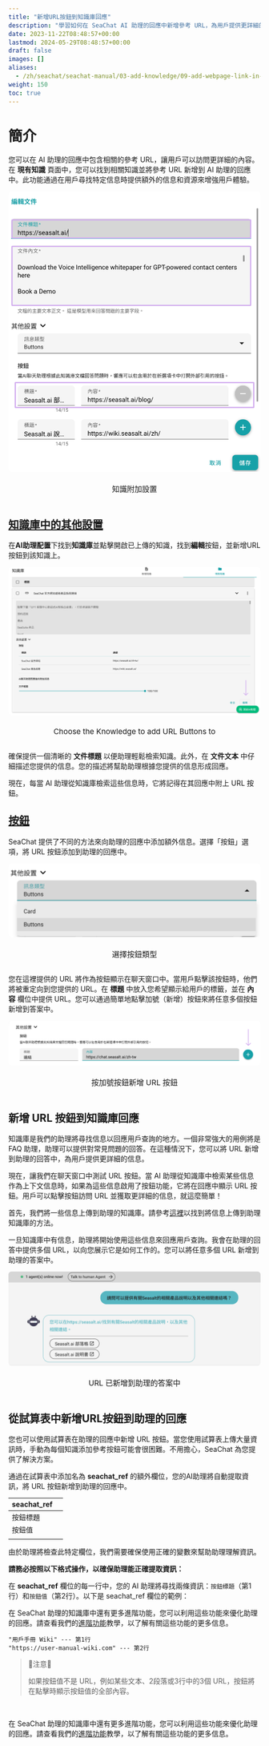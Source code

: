 ```yaml
---
title: "新增URL按鈕到知識庫回應"
description: "學習如何在 SeaChat AI 助理的回應中新增參考 URL，為用戶提供更詳細的信息。本指南將帶您通過在「現有知識」頁面中新增 URL，豐富 AI 助理的互動。包括的 YouTube 視頻教程將詳細展示這個過程，確保易於理解和實施這些增強功能。通過新增 URL，您的 AI 助理將能夠提供更全面的客戶支持，提升用戶體驗。"
date: 2023-11-22T08:48:57+00:00
lastmod: 2024-05-29T08:48:57+00:00
draft: false
images: []
aliases:
  - /zh/seachat/seachat-manual/03-add-knowledge/09-add-webpage-link-in-answers/
weight: 150
toc: true
---
```


# 簡介

您可以在 AI 助理的回應中包含相關的參考 URL，讓用戶可以訪問更詳細的內容。在 **現有知識** 頁面中，您可以找到相關知識並將參考 URL 新增到 AI 助理的回應中。此功能通過在用戶尋找特定信息時提供額外的信息和資源來增強用戶體驗。

<div id="additional-setting-ui" style="display: flex; flex-direction: column; align-items: center;">
<div style="width: 100%; text-align: center; display: flex; flex-direction: column; align-items: center; justify-item: center">
    <a href="/images/seachat/zh/knowledge-advanced-features/url-button/new-kb-ui.png" target="_blank">
    <img width="100%" style="border-radius: 0.4rem; cursor: zoom-in;" src="/images/seachat/zh/knowledge-advanced-features/url-button/new-kb-ui.png" alt="展示如何撰寫代理描述的圖像">
    </a>
</div>
    <p style="margin-top: 20px; font-size: 15px">知識附加設置</p>
</div>

## [知識庫中的其他設置](#additional-setting-ui)

在**AI助理配置**下找到**知識庫**並點擊開啟已上傳的知識，找到**編輯**按鈕，並新增URL按鈕到該知識上。

<div id="additional-setting-ui" style="display: flex; flex-direction: column; align-items: center;">
<div style="width: 100%; text-align: center; display: flex; flex-direction: column; align-items: center; justify-item: center">
    <a href="/images/seachat/zh/knowledge-advanced-features/url-button/choose-knowledge.png" target="_blank">
    <img width="100%" style="border-radius: 0.4rem; cursor: zoom-in;" src="/images/seachat/zh/knowledge-advanced-features/url-button/choose-knowledge.png" alt="image showcasing how to write an agent description">
    </a>
</div>
    <p style="margin-top: 20px; font-size: 15px">Choose the Knowledge to add URL Buttons to</p>
</div>

確保提供一個清晰的 **文件標題** 以便助理輕鬆檢索知識。此外，在 **文件文本** 中仔細描述您提供的信息。您的描述將幫助助理根據您提供的信息形成回應。

現在，每當 AI 助理從知識庫檢索這些信息時，它將記得在其回應中附上 URL 按鈕。

## [按鈕](#additional-setting-ui)

SeaChat 提供了不同的方法來向助理的回應中添加額外信息。選擇「按鈕」選項，將 URL 按鈕添加到助理的回應中。

<div id="additional-setting-ui" style="display: flex; flex-direction: column; align-items: center;">
<div style="width: 100%; text-align: center; display: flex; flex-direction: column; align-items: center; justify-item: center">
    <a href="/images/seachat/zh/knowledge-advanced-features/url-button/choose-button.png" target="_blank">
    <img width="100%" style="border-radius: 0.4rem; cursor: zoom-in;" src="/images/seachat/zh/knowledge-advanced-features/url-button/choose-button.png" alt="展示如何撰寫代理描述的圖像">
    </a>
</div>
    <p style="margin-top: 20px; font-size: 15px"> 選擇按鈕類型</p>
</div>

您在這裡提供的 URL 將作為按鈕顯示在聊天窗口中。當用戶點擊該按鈕時，他們將被重定向到您提供的 URL。在 **標題** 中放入您希望顯示給用戶的標籤，並在 **內容** 欄位中提供 URL。您可以通過簡單地點擊加號（新增）按鈕來將任意多個按鈕新增到答案中。

<div id="additional-setting-ui" style="display: flex; flex-direction: column; align-items: center;">
<div style="width: 100%; text-align: center; display: flex; flex-direction: column; align-items: center; justify-item: center">
    <a href="/images/seachat/zh/knowledge-advanced-features/url-button/add-more-url.png" target="_blank">
    <img width="100%" style="border-radius: 0.4rem; cursor: zoom-in;" src="/images/seachat/zh/knowledge-advanced-features/url-button/add-more-url.png" alt="展示如何撰寫代理描述的圖像">
    </a>
</div>
    <p style="margin-top: 20px; font-size: 15px">按加號按鈕新增 URL 按鈕</p>
</div>

## 新增 URL 按鈕到知識庫回應

知識庫是我們的助理將尋找信息以回應用戶查詢的地方。一個非常強大的用例將是 FAQ 助理，助理可以提供對常見問題的回答。在這種情況下，您可以將 URL 新增到助理的回答中，為用戶提供更詳細的信息。

現在，讓我們在聊天窗口中測試 URL 按鈕。當 AI 助理從知識庫中檢索某些信息作為上下文信息時，如果為這些信息啟用了按鈕功能，它將在回應中顯示 URL 按鈕。用戶可以點擊按鈕訪問 URL 並獲取更詳細的信息，就這麼簡單！

首先，我們將一些信息上傳到助理的知識庫。請參考[這裡](/zh/seachat/seachat-manual/03-add-knowledge/)以找到將信息上傳到助理知識庫的方法。

一旦知識庫中有信息，助理將開始使用這些信息來回應用戶查詢。我會在助理的回答中提供多個 URL，以向您展示它是如何工作的。您可以將任意多個 URL 新增到助理的答案中。

<div id="additional-setting-ui" style="display: flex; flex-direction: column; align-items: center;">
<div style="width: 100%; text-align: center; display: flex; flex-direction: column; align-items: center; justify-item: center">
    <a href="/images/seachat/zh/knowledge-advanced-features/url-button/url-to-answer.png" target="_blank">
    <img width="100%" style="border-radius: 0.4rem; cursor: zoom-in;" src="/images/seachat/zh/knowledge-advanced-features/url-button/url-to-answer.png" alt="展示如何撰寫代理描述的圖像">
    </a>
</div>
    <p style="margin-top: 20px; font-size: 15px">URL 已新增到助理的答案中</p>
</div>

## 從試算表中新增URL按鈕到助理的回應

您也可以使用試算表在助理的回應中新增 URL 按鈕。當您使用試算表上傳大量資訊時，手動為每個知識添加參考按鈕可能會很困難。不用擔心，SeaChat 為您提供了解決方案。

通過在試算表中添加名為 **seachat_ref** 的額外欄位，您的AI助理將自動提取資訊，將 URL 按鈕新增到助理的回應中。

| seachat_ref ||
|-------------|-|
| 按鈕標題        |
| 按鈕值         |
|             |

由於助理將檢查此特定欄位，我們需要確保使用正確的變數來幫助助理理解資訊。

**請務必按照以下格式操作，以確保助理能正確提取資訊：**

在 **seachat_ref** 欄位的每一行中，您的 AI 助理將尋找兩條資訊：<code>按鈕標題</code>（第1行）和<code>按鈕值</code>（第2行）。以下是 seachat_ref 欄位的範例：

在 SeaChat 助理的知識庫中還有更多進階功能，您可以利用這些功能來優化助理的回應。請查看我們的[進階功能](/zh/seachat/seachat-manual/03-add-knowledge/09-advanced-features/)教學，以了解有關這些功能的更多信息。

```
"用戶手冊 Wiki" --- 第1行
"https://user-manual-wiki.com" --- 第2行
```

> 🚨注意🚨
>
> 如果按鈕值不是 URL，例如某些文本、2段落或3行中的3個 URL，按鈕將在點擊時顯示按鈕值的全部內容。
>

<br/>

在 SeaChat 助理的知識庫中還有更多進階功能，您可以利用這些功能來優化助理的回應。請查看我們的[進階功能](/zh/seachat/seachat-manual/03-add-knowledge/09-advanced-features/)教學，以了解有關這些功能的更多信息。
